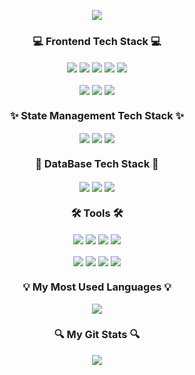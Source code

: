 <p align='center'>
    <img src="https://capsule-render.vercel.app/api?type=waving&color=auto&height=200&section=header&text=Welcome%20to%20Jiwoo's%20GitHub&fontSize=50&animation=fadeIn&fontAlignY=38&descAlign=62"/>
</p>

<h3 align="center">💻 Frontend Tech Stack 💻</h3>
<p align="center">
    <img align="center" src="https://img.shields.io/badge/HTML-white.svg?style=for-the-badge&logo=html5&logoColor=E34F26" />
    <img align="center" src="https://img.shields.io/badge/CSS-white.svg?style=for-the-badge&logo=css3&logoColor=1572B6" />
    <img align="center" src="https://img.shields.io/badge/JavaScript-white.svg?style=for-the-badge&logo=javascript&logoColor=F7DF1E" />
    <img align="center" src="https://img.shields.io/badge/React-white.svg?style=for-the-badge&logo=react&logoColor=61DAFB" />
    <img align="center" src="https://img.shields.io/badge/nextjs-white.svg?style=for-the-badge&logo=nextjs&logoColor=61DAFB" />
    <br/>
    <br/>
    <img align="center" src="https://img.shields.io/badge/TypeScript-white.svg?style=for-the-badge&logo=typescript&logoColor=61DAFB" />
    <img align="center" src="https://img.shields.io/badge/styled components-white.svg?style=for-the-badge&logo=styled-components&logoColor=DB7093" />
    <img align="center" src="https://img.shields.io/badge/Tailwind CSS-white.svg?style=for-the-badge&logo=TailwindCSS&logoColor=06B6D4" />
</p>

<h3 align="center">✨ State Management Tech Stack ✨</h3>
<p align="center">
    <img align="center" src="https://img.shields.io/badge/Recoil-white.svg?style=for-the-badge&logo=recoil&logoColor=3578E5" />
    <img align="center" src="https://img.shields.io/badge/Zustand-white.svg?style=for-the-badge&logo=zustand&logoColor=1572B6" />
    <img align="center" src="https://img.shields.io/badge/Redux-white.svg?style=for-the-badge&logo=redux&logoColor=764ABC" />
</p>

<h3 align="center">💾 DataBase Tech Stack 💾</h3>
<p align="center">
    <img align="center" src="https://img.shields.io/badge/My SQL-white.svg?style=for-the-badge&logo=mysql&logoColor=4479A1" />
    <img align="center" src="https://img.shields.io/badge/FireBase-white.svg?style=for-the-badge&logo=firebase&logoColor=DD2C00" />
    <img align="center" src="https://img.shields.io/badge/Maria DB-white.svg?style=for-the-badge&logo=mariadb&logoColor=003545" />
</p>

<h3 align="center">🛠️ Tools 🛠️</h3>
<p align="center">
    <img align="center" src="https://img.shields.io/badge/GIT-white.svg?style=for-the-badge&logo=git&logoColor=F05032" />
    <img align="center" src="https://img.shields.io/badge/Notion-white.svg?style=for-the-badge&logo=notion&logoColor=000000" />
    <img align="center" src="https://img.shields.io/badge/Figma-white.svg?style=for-the-badge&logo=figma&logoColor=F24E1E" />
    <img align="center" src="https://img.shields.io/badge/VScode-white.svg?style=for-the-badge&logo=visualstudiocode&logoColor=4479A1" />
    <br/>
    <br/>
    <img align="center" src="https://img.shields.io/badge/Eclipse IDE-white.svg?style=for-the-badge&logo=eclipseide&logoColor=2C2255" />
    <img align="center" src="https://img.shields.io/badge/GitHub-white.svg?style=for-the-badge&logo=github&logoColor=181717" />
    <img align="center" src="https://img.shields.io/badge/Discord-white.svg?style=for-the-badge&logo=discord&logoColor=5865F2" />
    <img align="center" src="https://img.shields.io/badge/Slack-white.svg?style=for-the-badge&logo=slack&logoColor=4A154B" />
</p>

<h3 align="center">💡 My Most Used Languages 💡</h3>
<p align="center">
  <a href="https://github.com/jiwoopark727">
    <img align="center" src="https://github-readme-stats.vercel.app/api/top-langs/?username=jiwoopark727&layout=compact&show_icons=true&show_owner=true&hide_title=false&theme=radical" />
  </a>
</p>

<h3 align="center">🔍 My Git Stats 🔍</h3>
<p align="center">
  <a href="https://github.com/jiwoopark727">
    <img align="center" src="https://github-readme-stats.vercel.app/api?username=jiwoopark727&hide=${가릴항목}&hide_title=${타이틀숨김}&show_icons=true&include_all_commits=false&theme=radical" />
  </a>
</p>

<!--
**jiwoopark727/jiwoopark727** is a ✨ _special_ ✨ repository because its `README.md` (this file) appears on your GitHub profile.

Here are some ideas to get you started:

- 🔭 I’m currently working on ...
- 🌱 I’m currently learning ...
- 👯 I’m looking to collaborate on ...
- 🤔 I’m looking for help with ...
- 💬 Ask me about ...
- 📫 How to reach me: ...
- 😄 Pronouns: ...
- ⚡ Fun fact: ...
-->
